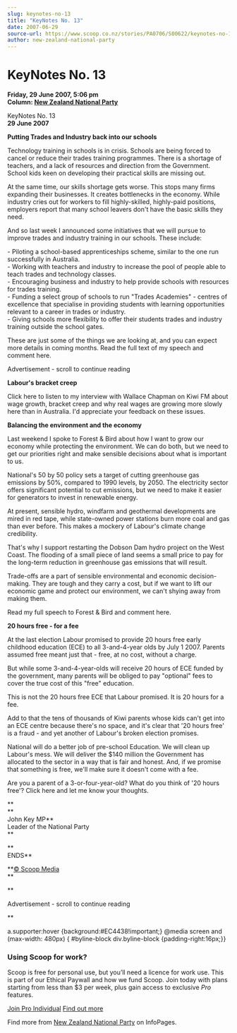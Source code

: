 ```yaml
---
slug: keynotes-no-13
title: "KeyNotes No. 13"
date: 2007-06-29
source-url: https://www.scoop.co.nz/stories/PA0706/S00622/keynotes-no-13.htm
author: new-zealand-national-party
---
```

KeyNotes No. 13
===============

**Friday, 29 June 2007, 5:06 pm**  
**Column: [New Zealand National Party](https://info.scoop.co.nz/New_Zealand_National_Party)**

KeyNotes No. 13  
**29 June 2007**

  
**Putting Trades and Industry back into our schools**

Technology training in schools is in crisis. Schools are being forced to cancel or reduce their trades training programmes. There is a shortage of teachers, and a lack of resources and direction from the Government. School kids keen on developing their practical skills are missing out.

At the same time, our skills shortage gets worse. This stops many firms expanding their businesses. It creates bottlenecks in the economy. While industry cries out for workers to fill highly-skilled, highly-paid positions, employers report that many school leavers don't have the basic skills they need.

And so last week I announced some initiatives that we will pursue to improve trades and industry training in our schools. These include:

\- Piloting a school-based apprenticeships scheme, similar to the one run successfully in Australia.  
\- Working with teachers and industry to increase the pool of people able to teach trades and technology classes.  
\- Encouraging business and industry to help provide schools with resources for trades training.  
\- Funding a select group of schools to run "Trades Academies" - centres of excellence that specialise in providing students with learning opportunities relevant to a career in trades or industry.  
\- Giving schools more flexibility to offer their students trades and industry training outside the school gates.

These are just some of the things we are looking at, and you can expect more details in coming months. Read the full text of my speech and comment here.

Advertisement - scroll to continue reading





**Labour's bracket creep**

Click here to listen to my interview with Wallace Chapman on Kiwi FM about wage growth, bracket creep and why real wages are growing more slowly here than in Australia. I'd appreciate your feedback on these issues.

**Balancing the environment and the economy**

Last weekend I spoke to Forest & Bird about how I want to grow our economy while protecting the environment. We can do both, but we need to get our priorities right and make sensible decisions about what is important to us.

National's 50 by 50 policy sets a target of cutting greenhouse gas emissions by 50%, compared to 1990 levels, by 2050. The electricity sector offers significant potential to cut emissions, but we need to make it easier for generators to invest in renewable energy.

At present, sensible hydro, windfarm and geothermal developments are mired in red tape, while state-owned power stations burn more coal and gas than ever before. This makes a mockery of Labour's climate change credibility.

That's why I support restarting the Dobson Dam hydro project on the West Coast. The flooding of a small piece of land seems a small price to pay for the long-term reduction in greenhouse gas emissions that will result.

Trade-offs are a part of sensible environmental and economic decision-making. They are tough and they carry a cost, but if we want to lift our economic game and protect our environment, we can't shying away from making them.

Read my full speech to Forest & Bird and comment here.

**20 hours free - for a fee**

At the last election Labour promised to provide 20 hours free early childhood education (ECE) to all 3-and-4-year olds by July 1 2007. Parents assumed free meant just that - free, at no cost, without a charge.

But while some 3-and-4-year-olds will receive 20 hours of ECE funded by the government, many parents will be obliged to pay "optional" fees to cover the true cost of this "free" education.

This is not the 20 hours free ECE that Labour promised. It is 20 hours for a fee.

Add to that the tens of thousands of Kiwi parents whose kids can't get into an ECE centre because there's no space, and it's clear that '20 hours free' is a fraud - and yet another of Labour's broken election promises.

National will do a better job of pre-school Education. We will clean up Labour's mess. We will deliver the $140 million the Government has allocated to the sector in a way that is fair and honest. And, if we promise that something is free, we'll make sure it doesn't come with a fee.

Are you a parent of a 3-or-four-year-old? What do you think of '20 hours free'? Click here and let me know your thoughts.

**  
**  
John Key MP**  
Leader of the National Party  
**

**  
ENDS**

**[© Scoop Media](http://www.scoop.co.nz/about/terms.html)  
**

**

Advertisement - scroll to continue reading



**

a.supporter:hover {background:#EC4438!important;} @media screen and (max-width: 480px) { #byline-block div.byline-block {padding-right:16px;}}

### Using Scoop for work?

Scoop is free for personal use, but you’ll need a licence for work use. This is part of our Ethical Paywall and how we fund Scoop. Join today with plans starting from less than $3 per week, plus gain access to exclusive _Pro_ features.  
  
[Join Pro Individual](https://pro.scoop.co.nz/Individual/?from=ProIn24) [Find out more](https://pro.scoop.co.nz/using-scoop-for-work/?from=ProIn24)

Find more from [New Zealand National Party](https://info.scoop.co.nz/New_Zealand_National_Party) on InfoPages.
